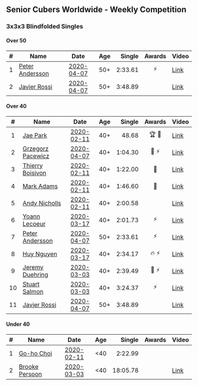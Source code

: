 ## Senior Cubers Worldwide - Weekly Competition
### 3x3x3 Blindfolded Singles

#### Over 50

| # | Name | Date | Age | Single | Awards | Video |
| :--: | -- | :--: | :--: | --: | :--: | -- |
| 1 | [Peter Andersson](../persons/peter_andersson.md) | [2020-04-07](2020-04-07.md) | 50+ | 2:33.61 | ⚡ | [Link](https://www.facebook.com/events/258196271885699/permalink/258475051857821/) |
| 2 | [Javier Rossi](../persons/javier_rossi.md) | [2020-04-07](2020-04-07.md) | 50+ | 3:48.89 |  | [Link](https://www.facebook.com/events/258196271885699/permalink/258677585170901/) |

#### Over 40

| # | Name | Date | Age | Single | Awards | Video |
| :--: | -- | :--: | :--: | --: | :--: | -- |
| 1 | [Jae Park](../persons/jae_park.md) | [2020-02-11](2020-02-11.md) | 40+ | 48.68 | 🏆 🥇 | [Link](https://www.facebook.com/events/173728187264773/permalink/173945660576359/) |
| 2 | [Grzegorz Pacewicz](../persons/grzegorz_pacewicz.md) | [2020-04-07](2020-04-07.md) | 40+ | 1:04.30 | 🥈 ⚡ | [Link](https://www.facebook.com/events/258196271885699/permalink/262125944826065/) |
| 3 | [Thierry Boisivon](../persons/thierry_boisivon.md) | [2020-02-11](2020-02-11.md) | 40+ | 1:22.00 | 🥈 | [Link](https://www.facebook.com/events/173728187264773/permalink/178355273468731/) |
| 4 | [Mark Adams](../persons/mark_adams.md) | [2020-02-11](2020-02-11.md) | 40+ | 1:46.60 | 🥉 | [Link](https://www.facebook.com/events/173728187264773/permalink/176409236996668/) |
| 5 | [Andy Nicholls](../persons/andy_nicholls.md) | [2020-02-11](2020-02-11.md) | 40+ | 2:00.58 |  | [Link](https://www.facebook.com/events/173728187264773/permalink/174217337215858/) |
| 6 | [Yoann Lecoeur](../persons/yoann_lecoeur.md) | [2020-03-17](2020-03-17.md) | 40+ | 2:01.73 | ⚡ | [Link](https://www.facebook.com/events/616010612582835/permalink/617576952426201/) |
| 7 | [Peter Andersson](../persons/peter_andersson.md) | [2020-04-07](2020-04-07.md) | 50+ | 2:33.61 | ⚡ | [Link](https://www.facebook.com/events/258196271885699/permalink/258475051857821/) |
| 8 | [Huy Nguyen](../persons/huy_nguyen.md) | [2020-03-17](2020-03-17.md) | 40+ | 2:34.17 | 🔥 ⚡ | [Link](https://www.facebook.com/events/616010612582835/permalink/618547175662512/) |
| 9 | [Jeremy Duehring](../persons/jeremy_duehring.md) | [2020-03-03](2020-03-03.md) | 40+ | 2:39.49 | 🥉 ⚡ | [Link](https://www.facebook.com/events/186820176097844/permalink/190947509018444/) |
| 10 | [Stuart Salmon](../persons/stuart_salmon.md) | [2020-03-03](2020-03-03.md) | 40+ | 3:24.37 | ⚡ | [Link](https://www.facebook.com/events/186820176097844/permalink/188740669239128/) |
| 11 | [Javier Rossi](../persons/javier_rossi.md) | [2020-04-07](2020-04-07.md) | 50+ | 3:48.89 |  | [Link](https://www.facebook.com/events/258196271885699/permalink/258677585170901/) |

#### Under 40

| # | Name | Date | Age | Single | Awards | Video |
| :--: | -- | :--: | :--: | --: | :--: | -- |
| 1 | [Go-ho Choi](../persons/go-ho_choi.md) | [2020-02-11](2020-02-11.md) | <40 | 2:22.99 |  | |
| 2 | [Brooke Persoon](../persons/brooke_persoon.md) | [2020-03-03](2020-03-03.md) | <40 | 18:05.78 |  | [Link](https://www.facebook.com/events/186820176097844/permalink/191609515618910/) |


<!-- Global site tag (gtag.js) - Google Analytics -->
<script async src="https://www.googletagmanager.com/gtag/js?id=UA-86348435-3"></script>
<script>window.dataLayer = window.dataLayer || []; function gtag() {dataLayer.push(arguments);} gtag('js', new Date()); gtag('config', 'UA-86348435-3');</script>
